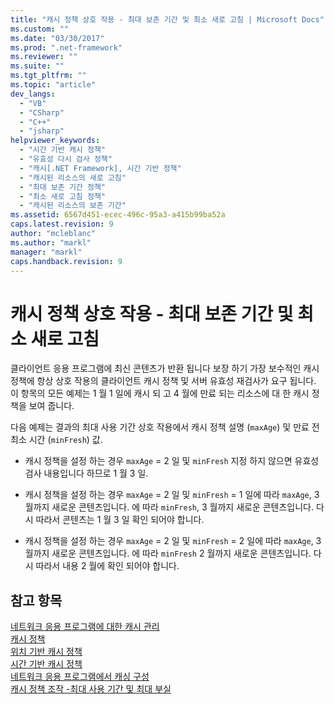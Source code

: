 ```yaml
---
title: "캐시 정책 상호 작용 - 최대 보존 기간 및 최소 새로 고침 | Microsoft Docs"
ms.custom: ""
ms.date: "03/30/2017"
ms.prod: ".net-framework"
ms.reviewer: ""
ms.suite: ""
ms.tgt_pltfrm: ""
ms.topic: "article"
dev_langs: 
  - "VB"
  - "CSharp"
  - "C++"
  - "jsharp"
helpviewer_keywords: 
  - "시간 기반 캐시 정책"
  - "유효성 다시 검사 정책"
  - "캐시[.NET Framework], 시간 기반 정책"
  - "캐시된 리소스의 새로 고침"
  - "최대 보존 기간 정책"
  - "최소 새로 고침 정책"
  - "캐시된 리소스의 보존 기간"
ms.assetid: 6567d451-ecec-496c-95a3-a415b99ba52a
caps.latest.revision: 9
author: "mcleblanc"
ms.author: "markl"
manager: "markl"
caps.handback.revision: 9
---
```

# 캐시 정책 상호 작용 - 최대 보존 기간 및 최소 새로 고침
클라이언트 응용 프로그램에 최신 콘텐츠가 반환 됩니다 보장 하기 가장 보수적인 캐시 정책에 항상 상호 작용의 클라이언트 캐시 정책 및 서버 유효성 재검사가 요구 됩니다.  이 항목의 모든 예제는 1 월 1 일에 캐시 되 고 4 월에 만료 되는 리소스에 대 한 캐시 정책을 보여 줍니다.  
  
 다음 예제는 결과의 최대 사용 기간 상호 작용에서 캐시 정책 설명 \(`maxAge`\) 및 만료 전 최소 시간 \(`minFresh`\) 값.  
  
-   캐시 정책을 설정 하는 경우 `maxAge` \= 2 일 및 `minFresh` 지정 하지 않으면 유효성 검사 내용입니다 하므로 1 월 3 일.  
  
-   캐시 정책을 설정 하는 경우 `maxAge` \= 2 일 및 `minFresh` \= 1 일에 따라 `maxAge`, 3 월까지 새로운 콘텐츠입니다.  에 따라 `minFresh`, 3 월까지 새로운 콘텐츠입니다.  다시 따라서 콘텐츠는 1 월 3 일 확인 되어야 합니다.  
  
-   캐시 정책을 설정 하는 경우 `maxAge` \= 2 일 및 `minFresh` \= 2 일에 따라 `maxAge`, 3 월까지 새로운 콘텐츠입니다.  에 따라 `minFresh` 2 월까지 새로운 콘텐츠입니다.  다시 따라서 내용 2 월에 확인 되어야 합니다.  
  
## 참고 항목  
 [네트워크 응용 프로그램에 대한 캐시 관리](../../../docs/framework/network-programming/cache-management-for-network-applications.md)   
 [캐시 정책](../../../docs/framework/network-programming/cache-policy.md)   
 [위치 기반 캐시 정책](../../../docs/framework/network-programming/location-based-cache-policies.md)   
 [시간 기반 캐시 정책](../../../docs/framework/network-programming/time-based-cache-policies.md)   
 [네트워크 응용 프로그램에서 캐싱 구성](../../../docs/framework/network-programming/configuring-caching-in-network-applications.md)   
 [캐시 정책 조작 \-최대 사용 기간 및 최대 부실](../../../docs/framework/network-programming/cache-policy-interaction-maximum-age-and-maximum-staleness.md)